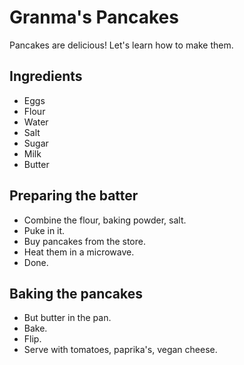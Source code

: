 # Granma's Pancakes

Pancakes are delicious! Let's learn how to make them.

## Ingredients
- Eggs
- Flour
- Water
- Salt
- Sugar
- Milk
- Butter


## Preparing the batter
- Combine the flour, baking powder, salt.
- Puke in it.
- Buy pancakes from the store.
- Heat them in a microwave.
- Done.

## Baking the pancakes
- But butter in the pan.
- Bake.
- Flip.
- Serve with tomatoes, paprika's, vegan cheese.
